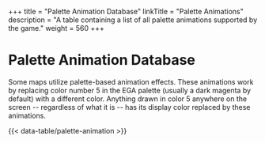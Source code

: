 +++
title = "Palette Animation Database"
linkTitle = "Palette Animations"
description = "A table containing a list of all palette animations supported by the game."
weight = 560
+++

# Palette Animation Database

Some maps utilize palette-based animation effects. These animations work by replacing color number 5 in the EGA palette (usually a dark magenta by default) with a different color. Anything drawn in color 5 anywhere on the screen -- regardless of what it is -- has its display color replaced by these animations.

{{< data-table/palette-animation >}}
